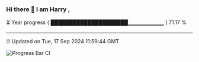 ### Hi there 👋 I am Harry , 

⏳ Year progress { █████████████████████▁▁▁▁▁▁▁▁▁ } 71.17 %

---

⏰ Updated on Tue, 17 Sep 2024 11:59:44 GMT

![Progress Bar CI](https://github.com/duykhang68/duykhang68/workflows/Progress%20Bar%20CI/badge.svg)

